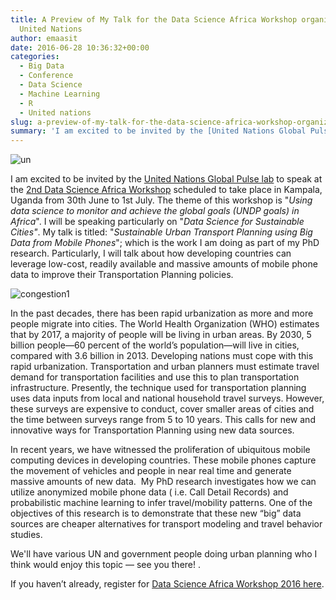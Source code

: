 ```yaml
---
title: A Preview of My Talk for the Data Science Africa Workshop organized by the
  United Nations
author: emaasit
date: 2016-06-28 10:36:32+00:00
categories:
  - Big Data
  - Conference
  - Data Science
  - Machine Learning
  - R
  - United nations
slug: a-preview-of-my-talk-for-the-data-science-africa-workshop-organized-by-the-united-nations
summary: 'I am excited to be invited by the [United Nations Global Pulse lab](http://www.unglobalpulse.org/kampala) to speak at the [2nd Data Science Africa Workshop](http://www.datascienceafrica.org/dsa2016/#workshop) scheduled to take place in Kampala, Uganda from 30th June to 1st July. I will be speaking particularly on "_Data Science for Sustainable Cities"_. My talk is titled: "_Sustainable Urban Transport Planning using Big Data from Mobile Phones_".'
---
```


![un](/img/un.png)

I am excited to be invited by the [United Nations Global Pulse lab](http://www.unglobalpulse.org/kampala) to speak at the [2nd Data Science Africa Workshop](http://www.datascienceafrica.org/dsa2016/#workshop) scheduled to take place in Kampala, Uganda from 30th June to 1st July. The theme of this workshop is "_Using data science to monitor and achieve the global goals (UNDP goals) in Africa_". I will be speaking particularly on "_Data Science for Sustainable Cities"_. My talk is titled: "_Sustainable Urban Transport Planning using Big Data from Mobile Phones_"; which is the work I am doing as part of my PhD research. Particularly, I will talk about how developing countries can leverage low-cost, readily available and massive amounts of mobile phone data to improve their Transportation Planning policies.

![congestion1](/img/congestion1.jpg)

In the past decades, there has been rapid urbanization as more and more people migrate into cities. The World Health Organization (WHO) estimates that by 2017, a majority of people will be living in urban areas. By 2030, 5 billion people—60 percent of the world’s population—will live in cities, compared with 3.6 billion in 2013. Developing nations must cope with this rapid urbanization. Transportation and urban planners must estimate travel demand for transportation facilities and use this to plan transportation infrastructure. Presently, the technique used for transportation planning uses data inputs from local and national household travel surveys. However, these surveys are expensive to conduct, cover smaller areas of cities and the time between surveys range from 5 to 10 years. This calls for new and innovative ways for Transportation Planning using new data sources.

In recent years, we have witnessed the proliferation of ubiquitous mobile computing devices in developing countries. These mobile phones capture the movement of vehicles and people in near real time and generate massive amounts of new data.  My PhD research investigates how we can utilize anonymized mobile phone data ( i.e. Call Detail Records) and probabilistic machine learning to infer travel/mobility patterns. One of the objectives of this research is to demonstrate that these new “big” data sources are cheaper alternatives for transport modeling and travel behavior studies.

We'll have various UN and government people doing urban planning who I think would enjoy this topic — see you there! .

If you haven’t already, register for [Data Science Africa Workshop 2016 here](http://goo.gl/forms/Et8ztKOQmo).
